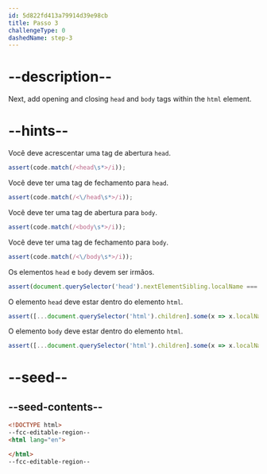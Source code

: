 ```yaml
---
id: 5d822fd413a79914d39e98cb
title: Passo 3
challengeType: 0
dashedName: step-3
---
```


# --description--

Next, add opening and closing `head` and `body` tags within the `html` element.

# --hints--

Você deve acrescentar uma tag de abertura `head`.

```js
assert(code.match(/<head\s*>/i));
```

Você deve ter uma tag de fechamento para `head`.

```js
assert(code.match(/<\/head\s*>/i));
```

Você deve ter uma tag de abertura para `body`.

```js
assert(code.match(/<body\s*>/i));
```

Você deve ter uma tag de fechamento para `body`.

```js
assert(code.match(/<\/body\s*>/i));
```

Os elementos `head` e `body` devem ser irmãos.

```js
assert(document.querySelector('head').nextElementSibling.localName === 'body');
```

O elemento `head` deve estar dentro do elemento `html`.

```js
assert([...document.querySelector('html').children].some(x => x.localName === 'head'));
```

O elemento `body` deve estar dentro do elemento `html`.

```js
assert([...document.querySelector('html').children].some(x => x.localName === 'body'));
```

# --seed--

## --seed-contents--

```html
<!DOCTYPE html>
--fcc-editable-region--
<html lang="en">

</html>
--fcc-editable-region--

```

